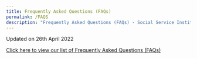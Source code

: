```yaml
---
title: Frequently Asked Questions (FAQs)
permalink: /FAQS
description: "Frequently Asked Questions (FAQs) - Social Service Institute "
---
```

Updated on 26th April 2022

[Click here to view our list of Frequently Asked Questions (FAQs)](/files/FAQ.pdf)